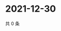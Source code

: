 # 2021-12-30

共 0 条

<!-- BEGIN WEIBO -->
<!-- 最后更新时间 Thu Dec 30 2021 09:56:35 GMT+0800 (China Standard Time) -->

<!-- END WEIBO -->
